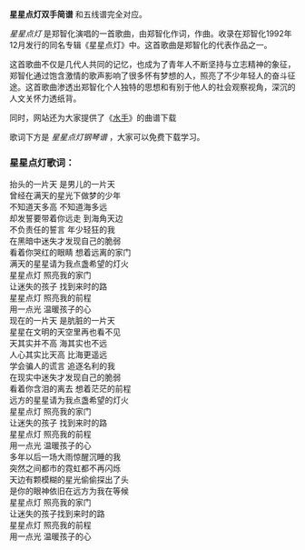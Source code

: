 

**星星点灯双手简谱** 和五线谱完全对应。

_星星点灯_ 是郑智化演唱的一首歌曲，由郑智化作词，作曲。收录在郑智化1992年12月发行的同名专辑《星星点灯》中。这首歌曲是郑智化的代表作品之一。

这首歌曲不仅是几代人共同的记忆，也成为了青年人不断坚持与立志精神的象征，郑智化通过饱含激情的歌声影响了很多怀有梦想的人，照亮了不少年轻人的奋斗征途。这首歌曲渗透出郑智化个人独特的思想和有别于他人的社会观察视角，深沉的人文关怀力透纸背。

同时，网站还为大家提供了《[水手](Music-6523-水手-郑智化.html "水手")》的曲谱下载

歌词下方是 _星星点灯钢琴谱_ ，大家可以免费下载学习。

### 星星点灯歌词：

抬头的一片天 是男儿的一片天  
曾经在满天的星光下做梦的少年  
不知道天多高 不知道海多远  
却发誓要带着你远走 到海角天边  
不负责任的誓言 年少轻狂的我  
在黑暗中迷失才发现自己的脆弱  
看着你哭红的眼睛 想着远离的家门  
满天的星星请为我点盏希望的灯火  
星星点灯 照亮我的家门  
让迷失的孩子 找到来时的路  
星星点灯 照亮我的前程  
用一点光 温暖孩子的心  
现在的一片天 是肮脏的一片天  
星星在文明的天空里再也看不见  
天其实并不高 海其实也不远  
人心其实比天高 比海更遥远  
学会骗人的谎言 追逐名利的我  
在现实中迷失才发现自己的脆弱  
看着你含泪的离去 想着茫茫的前程  
远方的星星请为我点盏希望的灯火  
星星点灯 照亮我的家门  
让迷失的孩子 找到来时的路  
星星点灯 照亮我的前程  
用一点光 温暖孩子的心  
多年以后一场大雨惊醒沉睡的我  
突然之间都市的霓虹都不再闪烁  
天边有颗模糊的星光偷偷探出了头  
是你的眼神依旧在远方为我在等候  
星星点灯 照亮我的家门  
让迷失的孩子找到来时的路  
星星点灯 照亮我的前程  
用一点光 温暖孩子的心


